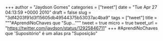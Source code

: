 
+++
author = "Jaydson Gomes"
categories = ["tweet"]
date = "Tue Apr 27 04:13:59 +0000 2010"
draft = false
slug = "3df4203f91d3f15605db49544375b53037ac4ba9"
tags = ["tweet"]
title = """#AprendiNoChaves que "Sup..."""
tweet = true
micro = true
tweet_url = "https://twitter.com/jaydson/status/12925846711"
+++
#AprendiNoChaves que 'Supositório" é um alias pra "Suposição"

